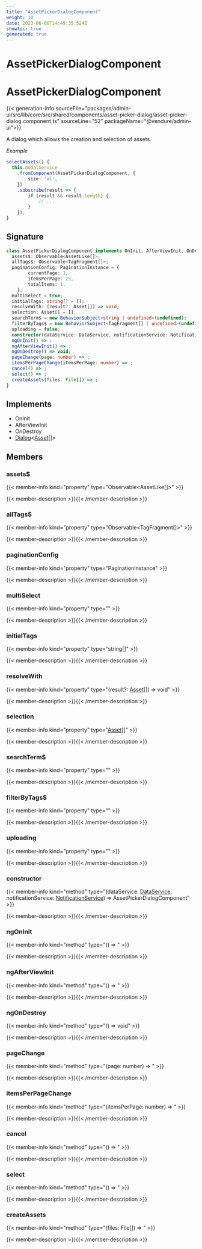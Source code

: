```yaml
---
title: "AssetPickerDialogComponent"
weight: 10
date: 2023-06-06T14:49:35.524Z
showtoc: true
generated: true
---
```

<!-- This file was generated from the Vendure source. Do not modify. Instead, re-run the "docs:build" script -->

# AssetPickerDialogComponent
<div class="symbol">


# AssetPickerDialogComponent

{{< generation-info sourceFile="packages/admin-ui/src/lib/core/src/shared/components/asset-picker-dialog/asset-picker-dialog.component.ts" sourceLine="52" packageName="@vendure/admin-ui">}}

A dialog which allows the creation and selection of assets.

*Example*

```TypeScript
selectAssets() {
  this.modalService
    .fromComponent(AssetPickerDialogComponent, {
        size: 'xl',
    })
    .subscribe(result => {
        if (result && result.length) {
            // ...
        }
    });
}
```

## Signature

```TypeScript
class AssetPickerDialogComponent implements OnInit, AfterViewInit, OnDestroy, Dialog<Asset[]> {
  assets$: Observable<AssetLike[]>;
  allTags$: Observable<TagFragment[]>;
  paginationConfig: PaginationInstance = {
        currentPage: 1,
        itemsPerPage: 25,
        totalItems: 1,
    };
  multiSelect = true;
  initialTags: string[] = [];
  resolveWith: (result?: Asset[]) => void;
  selection: Asset[] = [];
  searchTerm$ = new BehaviorSubject<string | undefined>(undefined);
  filterByTags$ = new BehaviorSubject<TagFragment[] | undefined>(undefined);
  uploading = false;
  constructor(dataService: DataService, notificationService: NotificationService)
  ngOnInit() => ;
  ngAfterViewInit() => ;
  ngOnDestroy() => void;
  pageChange(page: number) => ;
  itemsPerPageChange(itemsPerPage: number) => ;
  cancel() => ;
  select() => ;
  createAssets(files: File[]) => ;
}
```
## Implements

 * OnInit
 * AfterViewInit
 * OnDestroy
 * <a href='/admin-ui-api/providers/modal-service#dialog'>Dialog</a>&#60;<a href='/typescript-api/entities/asset#asset'>Asset</a>[]&#62;


## Members

### assets$

{{< member-info kind="property" type="Observable&#60;AssetLike[]&#62;"  >}}

{{< member-description >}}{{< /member-description >}}

### allTags$

{{< member-info kind="property" type="Observable&#60;TagFragment[]&#62;"  >}}

{{< member-description >}}{{< /member-description >}}

### paginationConfig

{{< member-info kind="property" type="PaginationInstance"  >}}

{{< member-description >}}{{< /member-description >}}

### multiSelect

{{< member-info kind="property" type=""  >}}

{{< member-description >}}{{< /member-description >}}

### initialTags

{{< member-info kind="property" type="string[]"  >}}

{{< member-description >}}{{< /member-description >}}

### resolveWith

{{< member-info kind="property" type="(result?: <a href='/typescript-api/entities/asset#asset'>Asset</a>[]) =&#62; void"  >}}

{{< member-description >}}{{< /member-description >}}

### selection

{{< member-info kind="property" type="<a href='/typescript-api/entities/asset#asset'>Asset</a>[]"  >}}

{{< member-description >}}{{< /member-description >}}

### searchTerm$

{{< member-info kind="property" type=""  >}}

{{< member-description >}}{{< /member-description >}}

### filterByTags$

{{< member-info kind="property" type=""  >}}

{{< member-description >}}{{< /member-description >}}

### uploading

{{< member-info kind="property" type=""  >}}

{{< member-description >}}{{< /member-description >}}

### constructor

{{< member-info kind="method" type="(dataService: <a href='/admin-ui-api/providers/data-service#dataservice'>DataService</a>, notificationService: <a href='/admin-ui-api/providers/notification-service#notificationservice'>NotificationService</a>) => AssetPickerDialogComponent"  >}}

{{< member-description >}}{{< /member-description >}}

### ngOnInit

{{< member-info kind="method" type="() => "  >}}

{{< member-description >}}{{< /member-description >}}

### ngAfterViewInit

{{< member-info kind="method" type="() => "  >}}

{{< member-description >}}{{< /member-description >}}

### ngOnDestroy

{{< member-info kind="method" type="() => void"  >}}

{{< member-description >}}{{< /member-description >}}

### pageChange

{{< member-info kind="method" type="(page: number) => "  >}}

{{< member-description >}}{{< /member-description >}}

### itemsPerPageChange

{{< member-info kind="method" type="(itemsPerPage: number) => "  >}}

{{< member-description >}}{{< /member-description >}}

### cancel

{{< member-info kind="method" type="() => "  >}}

{{< member-description >}}{{< /member-description >}}

### select

{{< member-info kind="method" type="() => "  >}}

{{< member-description >}}{{< /member-description >}}

### createAssets

{{< member-info kind="method" type="(files: File[]) => "  >}}

{{< member-description >}}{{< /member-description >}}


</div>
